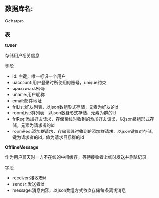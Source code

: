 ## 数据库名:

Gchatpro

### 表

**tUser** 

存储用户相关信息

字段

- id: 主键，唯一标识一个用户
- uaccount:用户登录时所使用的账号，unique约束
- upassword:密码
- uname:用户昵称
- email:邮件地址
- friList:好友列表，以json数组形式存储，元素为好友的id
- roomList:群列表，以json数组形式存储，元素为群的id
- friReq:添加好友请求，存储离线时收到的添加好友请求，以json数组形式存储，元素为请求者的id
- roomReq:添加群请求，存储离线时收到的添加群请求，以json键值对存储，键为请求者的id，值为请求目标群的id



**OfflineMessage**

作为用户聊天时一方不在线的中间缓存，等待接收者上线时发送并删除记录

字段

- receiver:接收者id
- sender:发送者id
- message:消息内容，以json数组方式依次存储每条离线消息